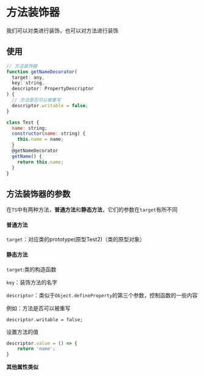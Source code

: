 # 方法装饰器

我们可以对类进行装饰，也可以对方法进行装饰

## 使用

```js
// 方法装饰器
function getNameDecorator(
  target: any,
  key: string,
  descriptor: PropertyDescriptor
) {
  // 方法是否可以被重写
  descriptor.writable = false;
}

class Test {
  name: string;
  constructor(name: string) {
    this.name = name;
  }
  @getNameDecorator
  getName() {
    return this.name;
  }
}
```

## 方法装饰器的参数

在`TS`中有两种方法，**普通方法**和**静态方法**，它们的参数在`target`有所不同

#### 普通方法

`target`：对应类的prototype(原型Test2)（类的原型对象）

#### 静态方法

`target`:类的构造函数



`key`：装饰方法的名字

`descriptor`：类似于`Object.defineProperty`的第三个参数，控制函数的一些内容

例如：方法是否可以被重写

```
descriptor.writable = false;
```

 设置方法的值

```js
descriptor.value = () => {
	return 'name';
}
```

**其他属性类似**